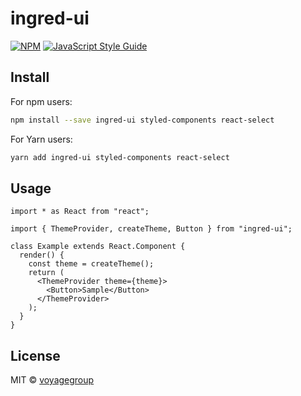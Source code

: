 # ingred-ui

>

[![NPM](https://img.shields.io/npm/v/ingred-ui.svg)](https://www.npmjs.com/package/ingred-ui) [![JavaScript Style Guide](https://img.shields.io/badge/code_style-standard-brightgreen.svg)](https://standardjs.com)

## Install

For npm users:

```bash
npm install --save ingred-ui styled-components react-select
```

For Yarn users:

```bash
yarn add ingred-ui styled-components react-select
```

## Usage

```tsx
import * as React from "react";

import { ThemeProvider, createTheme, Button } from "ingred-ui";

class Example extends React.Component {
  render() {
    const theme = createTheme();
    return (
      <ThemeProvider theme={theme}>
        <Button>Sample</Button>
      </ThemeProvider>
    );
  }
}
```

## License

MIT © [voyagegroup](https://github.com/voyagegroup)
